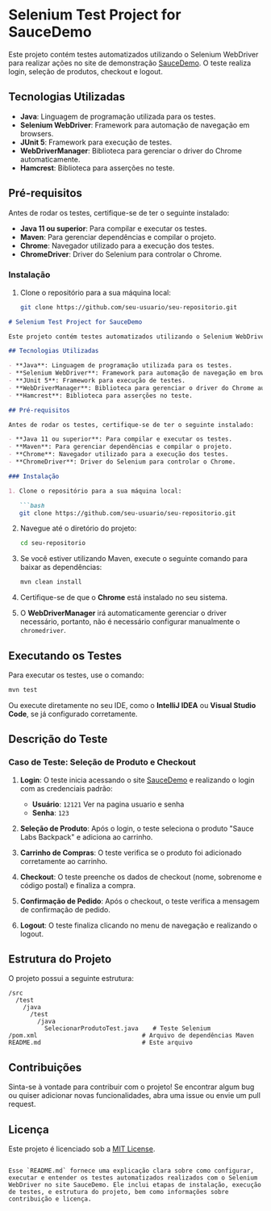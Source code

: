 # Selenium Test Project for SauceDemo

Este projeto contém testes automatizados utilizando o Selenium WebDriver para realizar ações no site de demonstração [SauceDemo](https://www.saucedemo.com/). O teste realiza login, seleção de produtos, checkout e logout.

## Tecnologias Utilizadas

- **Java**: Linguagem de programação utilizada para os testes.
- **Selenium WebDriver**: Framework para automação de navegação em browsers.
- **JUnit 5**: Framework para execução de testes.
- **WebDriverManager**: Biblioteca para gerenciar o driver do Chrome automaticamente.
- **Hamcrest**: Biblioteca para asserções no teste.

## Pré-requisitos

Antes de rodar os testes, certifique-se de ter o seguinte instalado:

- **Java 11 ou superior**: Para compilar e executar os testes.
- **Maven**: Para gerenciar dependências e compilar o projeto.
- **Chrome**: Navegador utilizado para a execução dos testes.
- **ChromeDriver**: Driver do Selenium para controlar o Chrome.

### Instalação

1. Clone o repositório para a sua máquina local:

   ```bash
   git clone https://github.com/seu-usuario/seu-repositorio.git

```markdown
# Selenium Test Project for SauceDemo

Este projeto contém testes automatizados utilizando o Selenium WebDriver para realizar ações no site de demonstração [SauceDemo](https://www.saucedemo.com/). O teste realiza login, seleção de produtos, checkout e logout.

## Tecnologias Utilizadas

- **Java**: Linguagem de programação utilizada para os testes.
- **Selenium WebDriver**: Framework para automação de navegação em browsers.
- **JUnit 5**: Framework para execução de testes.
- **WebDriverManager**: Biblioteca para gerenciar o driver do Chrome automaticamente.
- **Hamcrest**: Biblioteca para asserções no teste.

## Pré-requisitos

Antes de rodar os testes, certifique-se de ter o seguinte instalado:

- **Java 11 ou superior**: Para compilar e executar os testes.
- **Maven**: Para gerenciar dependências e compilar o projeto.
- **Chrome**: Navegador utilizado para a execução dos testes.
- **ChromeDriver**: Driver do Selenium para controlar o Chrome.

### Instalação

1. Clone o repositório para a sua máquina local:

   ```bash
   git clone https://github.com/seu-usuario/seu-repositorio.git
   ```

2. Navegue até o diretório do projeto:

   ```bash
   cd seu-repositorio
   ```

3. Se você estiver utilizando Maven, execute o seguinte comando para baixar as dependências:

   ```bash
   mvn clean install
   ```

4. Certifique-se de que o **Chrome** está instalado no seu sistema.

5. O **WebDriverManager** irá automaticamente gerenciar o driver necessário, portanto, não é necessário configurar manualmente o `chromedriver`.

## Executando os Testes

Para executar os testes, use o comando:

```bash
mvn test
```

Ou execute diretamente no seu IDE, como o **IntelliJ IDEA** ou **Visual Studio Code**, se já configurado corretamente.

## Descrição do Teste

### Caso de Teste: Seleção de Produto e Checkout

1. **Login**: O teste inicia acessando o site [SauceDemo](https://www.saucedemo.com/) e realizando o login com as credenciais padrão:
    - **Usuário**: `12121` Ver na pagina usuario e senha
    - **Senha**: `123`

2. **Seleção de Produto**: Após o login, o teste seleciona o produto "Sauce Labs Backpack" e adiciona ao carrinho.

3. **Carrinho de Compras**: O teste verifica se o produto foi adicionado corretamente ao carrinho.

4. **Checkout**: O teste preenche os dados de checkout (nome, sobrenome e código postal) e finaliza a compra.

5. **Confirmação de Pedido**: Após o checkout, o teste verifica a mensagem de confirmação de pedido.

6. **Logout**: O teste finaliza clicando no menu de navegação e realizando o logout.

## Estrutura do Projeto

O projeto possui a seguinte estrutura:

```
/src
  /test
    /java
      /test
        /java
          SelecionarProdutoTest.java    # Teste Selenium
/pom.xml                             # Arquivo de dependências Maven
README.md                            # Este arquivo
```

## Contribuições

Sinta-se à vontade para contribuir com o projeto! Se encontrar algum bug ou quiser adicionar novas funcionalidades, abra uma issue ou envie um pull request.

## Licença

Este projeto é licenciado sob a [MIT License](LICENSE).
```

Esse `README.md` fornece uma explicação clara sobre como configurar, executar e entender os testes automatizados realizados com o Selenium WebDriver no site SauceDemo. Ele inclui etapas de instalação, execução de testes, e estrutura do projeto, bem como informações sobre contribuição e licença.
